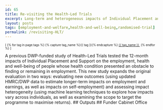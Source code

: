 ```yaml
---
id: 65
title: Re-visiting the Health-Led Trials
excerpt: Long-term and heterogeneous impacts of Individual Placement and Support
layout: posts
tags: [employment-and-welfare,health-and-well-being,randomised-trial]
permalink: /revisiting-HLT/
---
```

<div>
  <p style="font-size:.7em;">
    [
    {% for tag in page.tags %}
      {% capture tag_name %}{{ tag }}{% endcapture %}
      <a href="/{{ tag_name }}"><nobr>{{ tag_name }}</nobr>&nbsp;</a>
    {% endfor %}
    ]
  </p>
</div>
A previous DWP-funded study of Health-Led Trials tested the 12-month impacts of Individual Placement and Support on the employment, health and well-being of people whose health condition presented an obstacle to finding or remaining in employment. This new study expands the original evaluation in two ways: evaluating new outcomes (using updated HMRC/DWP data to estimate longer-term impacts on employment and earnings, as well as impacts on self-employment) and assessing impact heterogeneity (using machine learning techniques to explore how impacts vary across individuals, as well as examining the scope to target the programme to maximise returns).
## Outputs
## Funder
Cabinet Office
